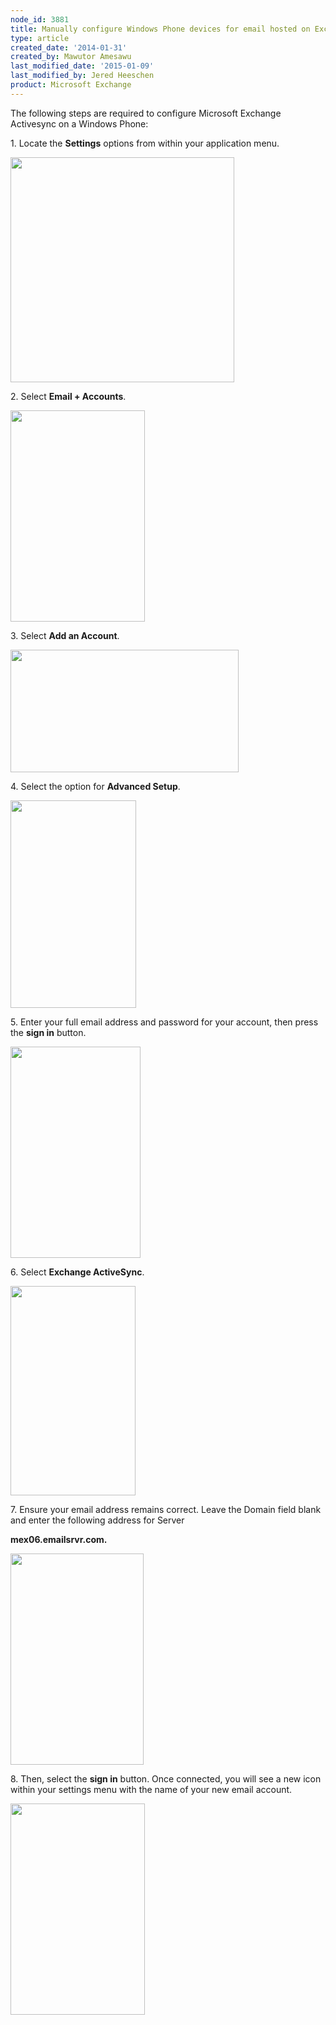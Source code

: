 ```yaml
---
node_id: 3881
title: Manually configure Windows Phone devices for email hosted on Exchange 2013
type: article
created_date: '2014-01-31'
created_by: Mawutor Amesawu
last_modified_date: '2015-01-09'
last_modified_by: Jered Heeschen
product: Microsoft Exchange
---
```


<div class="content">

<div
class="field field-name-body field-type-text-with-summary field-label-hidden">

<div class="field-items">

<div class="field-item even">

The following steps are required to configure Microsoft Exchange
Activesync on a Windows Phone:

1\. Locate the **Settings** options from within your application menu.

<img src="http://www.rackspace.com/knowledge_center/sites/default/files/field/image/0000.png" width="358" height="360" />

2\. Select **Email + Accounts**.

<img src="http://www.rackspace.com/knowledge_center/sites/default/files/field/image/image002_2.png" width="215" height="338" />

3\. Select **Add an Account**.

<img src="http://www.rackspace.com/knowledge_center/sites/default/files/field/image/image003_2.png" width="365" height="196" />

4\. Select the option for **Advanced Setup**.

<img src="http://www.rackspace.com/knowledge_center/sites/default/files/field/image/image004_2.png" width="201" height="332" />

5\. Enter your full email address and password for your account, then
press the **sign in** button.

<img src="http://www.rackspace.com/knowledge_center/sites/default/files/field/image/image005_2.png" width="208" height="338" />

6\. Select **Exchange ActiveSync**.

<img src="http://www.rackspace.com/knowledge_center/sites/default/files/field/image/image006_2.png" width="200" height="335" />

7\. Ensure your email address remains correct.  Leave the Domain field
blank and enter the following address for Server

**mex06.emailsrvr.com.**

<img src="https://8026b2e3760e2433679c-fffceaebb8c6ee053c935e8915a3fbe7.ssl.cf2.rackcdn.com/field/image/image001_2_0.png" width="213" height="338" />

8\. Then, select the **sign in** button. Once connected, you will see a
new icon within your settings menu with the name of your new email
account.

<img src="http://www.rackspace.com/knowledge_center/sites/default/files/field/image/image007_2.png" width="215" height="338" />

</div>

</div>

</div>

</div>

